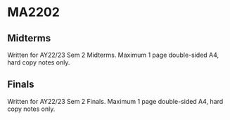 # MA2202

## Midterms

Written for AY22/23 Sem 2 Midterms. Maximum 1 page double-sided A4, hard copy notes only.

## Finals

Written for AY22/23 Sem 2 Finals. Maximum 1 page double-sided A4, hard copy notes only.

